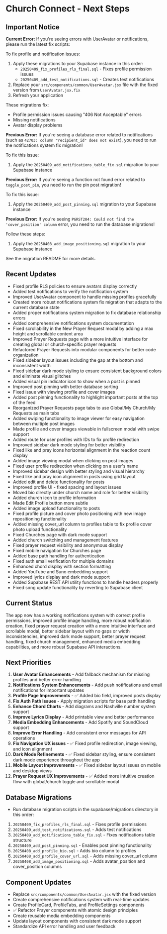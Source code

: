 # Church Connect - Next Steps

## Important Notice
**Current Error:** If you're seeing errors with UserAvatar or notifications, please run the latest fix scripts:

To fix profile and notification issues:
1. Apply these migrations to your Supabase instance in this order:
   - `20250409_fix_profiles_rls_final.sql` - Fixes profile permission issues
   - `20250409_add_test_notifications.sql` - Creates test notifications
2. Replace your `src/components/common/UserAvatar.jsx` file with the fixed version from `UserAvatar.jsx.fix`
3. Refresh your application

These migrations fix:
- Profile permission issues causing "406 Not Acceptable" errors
- Missing notifications
- Avatar display problems

**Previous Error:** If you're seeing a database error related to notifications (such as `42703: column "recipient_id" does not exist`), you need to run the notifications system fix migration!

To fix this issue:
1. Apply the `20250409_add_notifications_table_fix.sql` migration to your Supabase instance

**Previous Error:** If you're seeing a function not found error related to `toggle_post_pin`, you need to run the pin post migration!

To fix this issue:
1. Apply the `20250409_add_post_pinning.sql` migration to your Supabase instance

**Previous Error:** If you're seeing `PGRST204: Could not find the 'cover_position' column` error, you need to run the database migrations!

Follow these steps:
1. Apply the `20250408_add_image_positioning.sql` migration to your Supabase instance

See the migration README for more details.

## Recent Updates
- Fixed profile RLS policies to ensure avatars display correctly
- Added test notifications to verify the notification system
- Improved UserAvatar component to handle missing profiles gracefully
- Created more robust notifications system fix migration that adapts to the current database state
- Added proper notifications system migration to fix database relationship errors
- Added comprehensive notifications system documentation
- Fixed scrollability in the New Prayer Request modal by adding a max height and scrollable content area
- Improved Prayer Requests page with a more intuitive interface for creating global or church-specific prayer requests
- Refactored Prayer Requests into modular components for better code organization
- Fixed sidebar layout issues including the gap at the bottom and inconsistent width
- Fixed sidebar dark mode styling to ensure consistent background colors and eliminate visual glitches
- Added visual pin indicator icon to show when a post is pinned
- Improved post pinning with better database sorting
- Fixed issue with viewing profile and cover images
- Added post pinning functionality to highlight important posts at the top of the feed
- Reorganized Prayer Requests page tabs to use Global/My Church/My Requests as main tabs
- Added swiping functionality to image viewer for easy navigation between multiple post images
- Made profile and cover images viewable in fullscreen modal with swipe support
- Added route for user profiles with IDs to fix profile redirection
- Improved sidebar dark mode styling for better visibility
- Fixed like and pray icons horizontal alignment in the reaction count display
- Added image viewing modal when clicking on post images
- Fixed user profile redirection when clicking on a user's name
- Improved sidebar design with better styling and visual hierarchy
- Fixed like and pray icon alignment in posts using grid layout
- Added edit and delete functionality for posts
- Improved profile UI - fixed spacing and layout issues
- Moved bio directly under church name and role for better visibility
- Added church icon to profile information
- Made Edit Profile button more subtle
- Added image upload functionality to posts
- Fixed profile picture and cover photo positioning with new image repositioning functionality
- Added missing cover_url column to profiles table to fix profile cover photo upload functionality
- Fixed Churches page with dark mode support
- Added church switching and management features
- Fixed prayer request visibility and anonymous display
- Fixed mobile navigation for Churches page
- Added base path handling for authentication
- Fixed auth email verification for multiple domains
- Enhanced chord display with section formatting
- Added YouTube and Suno embedding support
- Improved lyrics display and dark mode support
- Added Supabase REST API utility functions to handle headers properly
- Fixed song update functionality by reverting to Supabase client

## Current Status
The app now has a working notifications system with correct profile permissions, improved profile image handling, more robust notification creation, fixed prayer request creation with a more intuitive interface and scrollable modal, better sidebar layout with no gaps or width inconsistencies, improved dark mode support, better prayer request handling, fixed church management, enhanced media embedding capabilities, and more robust Supabase API interactions.

## Next Priorities
1. **User Avatar Enhancements** - Add fallback mechanism for missing profiles and better error handling
2. **Notifications System Enhancements** - Add push notifications and email notifications for important updates
3. **Profile Page Improvements** - ✅ Added bio field, improved posts display
4. **Fix Auth Path Issues** - Apply migration scripts for base path handling
5. **Enhance Chord Charts** - Add diagrams and Nashville number system support
6. **Improve Lyrics Display** - Add printable view and better performance
7. **Media Embedding Enhancements** - Add Spotify and SoundCloud support
8. **Improve Error Handling** - Add consistent error messages for API operations
9. **Fix Navigation UX issues** - ✅ Fixed profile redirection, image viewing, and icon alignment
10. **Dark Mode Refinements** - ✅ Fixed sidebar styling, ensure consistent dark mode experience throughout the app
11. **Mobile Layout Improvements** - ✅ Fixed sidebar layout issues on mobile and desktop views
12. **Prayer Request UX Improvements** - ✅ Added more intuitive creation flow with global/church toggle and scrollable modal

## Database Migrations
- Run database migration scripts in the supabase/migrations directory in this order:
1. `20250409_fix_profiles_rls_final.sql` - Fixes profile permissions
2. `20250409_add_test_notifications.sql` - Adds test notifications
3. `20250409_add_notifications_table_fix.sql` - Fixes notifications table structure
4. `20250409_add_post_pinning.sql` - Enables post pinning functionality
5. `20250408_add_profile_bio.sql` - Adds bio column to profiles
6. `20250408_add_profile_cover_url.sql` - Adds missing cover_url column
7. `20250408_add_image_positioning.sql` - Adds avatar_position and cover_position columns

## Component Updates
- Replace `src/components/common/UserAvatar.jsx` with the fixed version
- Create comprehensive notifications system with real-time updates
- Create ProfileCard, ProfileTabs, and ProfileSettings components
- ✅ Refactor Prayer components with atomic design principles
- Create reusable media embedding components
- Update layout components with consistent dark mode support
- Standardize API error handling and user feedback
